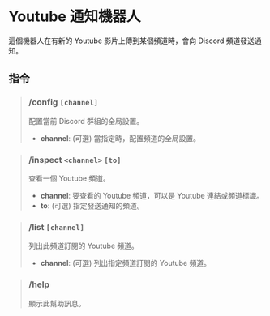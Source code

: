 # Youtube 通知機器人

這個機器人在有新的 Youtube 影片上傳到某個頻道時，會向 Discord 頻道發送通知。

## 指令

> ### /config `[channel]`
> 配置當前 Discord 群組的全局設置。
> - **channel**: (可選) 當指定時，配置頻道的全局設置。

> ### /inspect `<channel>` `[to]`
> 查看一個 Youtube 頻道。
> - **channel**: 要查看的 Youtube 頻道，可以是 Youtube 連結或頻道標識。
> - **to**: (可選) 指定發送通知的頻道。

> ### /list `[channel]`
> 列出此頻道訂閱的 Youtube 頻道。
> - **channel**: (可選) 列出指定頻道訂閱的 Youtube 頻道。

> ### /help
> 顯示此幫助訊息。
